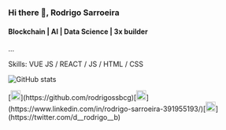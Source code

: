 ### Hi there 👋, Rodrigo Sarroeira
#### Blockchain | AI | Data Science | 3x builder
...

Skills: VUE JS / REACT / JS / HTML / CSS 

![GitHub stats](https://github-readme-stats.vercel.app/api?username=rodrigossbcg&show_icons=true&count_private=true)  

<div class="background-color: white; border-radius: 5px;">
  [<img src='https://cdn.jsdelivr.net/npm/simple-icons@3.0.1/icons/github.svg' alt='github' height='20'>](https://github.com/rodrigossbcg)[<img src='https://cdn.jsdelivr.net/npm/simple-icons@3.0.1/icons/linkedin.svg' alt='linkedin' height='20'>](https://www.linkedin.com/in/rodrigo-sarroeira-391955193/)[<img src='https://cdn.jsdelivr.net/npm/simple-icons@3.0.1/icons/twitter.svg' alt='twitter' height='20'>](https://twitter.com/d__rodrigo__b) 
</div>

